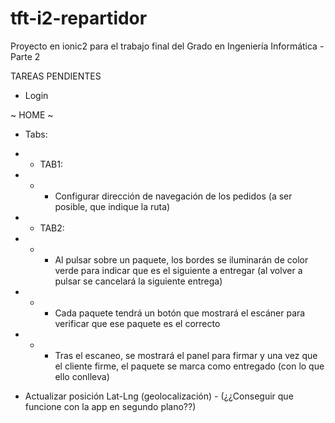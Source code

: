 # tft-i2-repartidor
Proyecto en ionic2 para el trabajo final del Grado en Ingeniería Informática - Parte 2

TAREAS PENDIENTES

- Login

~ HOME ~
- Tabs:
- * TAB1:
- * - Configurar dirección de navegación de los pedidos (a ser posible, que indique la ruta)
- * TAB2: 
- * - Al pulsar sobre un paquete, los bordes se iluminarán de color verde para indicar que es el siguiente a entregar (al volver a pulsar se cancelará la siguiente entrega)
- * - Cada paquete tendrá un botón que mostrará el escáner para verificar que ese paquete es el correcto
- * - Tras el escaneo, se mostrará el panel para firmar y una vez que el cliente firme, el paquete se marca como entregado (con lo que ello conlleva)

- Actualizar posición Lat-Lng (geolocalización) - (¿¿Conseguir que funcione con la app en segundo plano??)